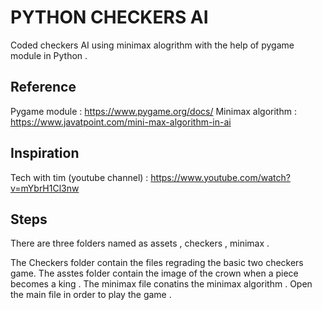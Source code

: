 # PYTHON CHECKERS AI 

Coded checkers AI using minimax alogrithm with the help of pygame module in Python .



## Reference 

Pygame module :  https://www.pygame.org/docs/
Minimax algorithm : https://www.javatpoint.com/mini-max-algorithm-in-ai


## Inspiration 
Tech with tim (youtube channel) : https://www.youtube.com/watch?v=mYbrH1Cl3nw


## Steps 
There are three folders named as assets , checkers , minimax .

The Checkers folder contain the files regrading the basic two checkers game.
The asstes folder contain the image of the crown when a piece becomes a king .
The minimax file conatins the minimax algorithm .
Open the main file in order to play the game .
